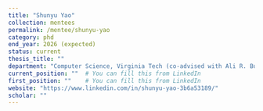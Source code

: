 ```yaml
---
title: "Shunyu Yao"
collection: mentees
permalink: /mentee/shunyu-yao
category: phd
end_year: 2026 (expected)
status: current
thesis_title: ""
department: "Computer Science, Virginia Tech (co-advised with Ali R. Butt)"
current_position: ""  # You can fill this from LinkedIn
first_position: ""    # You can fill this from LinkedIn
website: "https://www.linkedin.com/in/shunyu-yao-3b6a53189/"
scholar: ""
---
```

